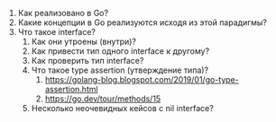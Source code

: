 1. Как реализовано в Go?
2. Какие концепции в Go реализуются исходя из этой парадигмы?
3. Что такое interface?
	1. Как они утроены (внутри)?
	2. Как привести тип одного interface к другому?
	3. Как проверить тип interface?
	4. Что такое type assertion (утверждение типа)?
		1. https://golang-blog.blogspot.com/2019/01/go-type-assertion.html
		2. https://go.dev/tour/methods/15
	5. Несколько неочевидных кейсов с nil interface?
